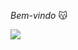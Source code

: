 *Bem-vindo* 😽




![](https://github.com/user-attachments/assets/bdf21423-02bc-4f47-8886-604b7159b80d)

